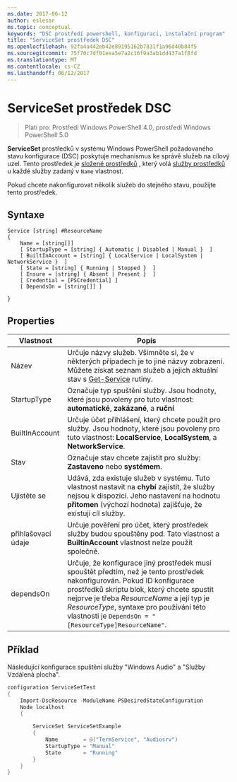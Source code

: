 ```yaml
---
ms.date: 2017-06-12
author: eslesar
ms.topic: conceptual
keywords: "DSC prostředí powershell, konfiguraci, instalační program"
title: "ServiceSet prostředek DSC"
ms.openlocfilehash: 92fa4a442eb42e89195162b7831f1a96d40b84f5
ms.sourcegitcommit: 75f70c7df01eea5e7a2c16f9a3ab1dd437a1f8fd
ms.translationtype: MT
ms.contentlocale: cs-CZ
ms.lasthandoff: 06/12/2017
---
```

# <a name="dsc-serviceset-resource"></a>ServiceSet prostředek DSC

> Platí pro: Prostředí Windows PowerShell 4.0, prostředí Windows PowerShell 5.0


**ServiceSet** prostředků v systému Windows PowerShell požadovaného stavu konfigurace (DSC) poskytuje mechanismus ke správě služeb na cílový uzel. Tento prostředek je [složené prostředků](authoringResourceComposite.md) , který volá [služby prostředků](serviceResource.md) u každé služby zadaný v `Name` vlastnost.

Pokud chcete nakonfigurovat několik služeb do stejného stavu, použijte tento prostředek.

## <a name="syntax"></a>Syntaxe

```
Service [string] #ResourceName
{
    Name = [string[]]
    [ StartupType = [string] { Automatic | Disabled | Manual }  ]
    [ BuiltInAccount = [string] { LocalService | LocalSystem | NetworkService }  ]
    [ State = [string] { Running | Stopped }  ]
    [ Ensure = [string] { Absent | Present }  ]
    [ Credential = [PSCredential] ]
    [ DependsOn = [string[]] ]
    
}
```

## <a name="properties"></a>Properties

|  Vlastnost  |  Popis   | 
|---|---| 
| Název| Určuje názvy služeb. Všimněte si, že v některých případech je to jiné názvy zobrazení. Můžete získat seznam služeb a jejich aktuální stav s [Get-Service](https://technet.microsoft.com/en-us/library/hh849804.aspx) rutiny.|
| StartupType| Označuje typ spuštění služby. Jsou hodnoty, které jsou povoleny pro tuto vlastnost: **automatické**, **zakázané**, a **ruční**|  
| BuiltInAccount| Určuje účet přihlášení, který chcete použít pro služby. Jsou hodnoty, které jsou povoleny pro tuto vlastnost: **LocalService**, **LocalSystem**, a **NetworkService**.| 
| Stav| Označuje stav chcete zajistit pro služby: **Zastaveno** nebo **systémem**.| 
| Ujistěte se| Udává, zda existuje služeb v systému. Tuto vlastnost nastavit na **chybí** zajistit, že služby nejsou k dispozici. Jeho nastavení na hodnotu **přítomen** (výchozí hodnota) zajišťuje, že existují cíl služby.|
| přihlašovací údaje| Určuje pověření pro účet, který prostředek služby budou spouštěny pod. Tato vlastnost a **BuiltinAccount** vlastnost nelze použít společně.| 
| dependsOn| Určuje, že konfigurace jiný prostředek musí spouštět předtím, než je tento prostředek nakonfigurován. Pokud ID konfigurace prostředků skriptu blok, který chcete spustit nejprve je třeba *ResourceName* a její typ je *ResourceType*, syntaxe pro používání této vlastnosti je `DependsOn = "[ResourceType]ResourceName"`.| 



## <a name="example"></a>Příklad

Následující konfigurace spuštění služby "Windows Audio" a "Služby Vzdálená plocha".

```powershell
configuration ServiceSetTest
{
    Import-DscResource -ModuleName PSDesiredStateConfiguration
    Node localhost
    {

        ServiceSet ServiceSetExample
        {
            Name        = @("TermService", "Audiosrv")
            StartupType = "Manual"
            State       = "Running"
        } 
    }
}
```

